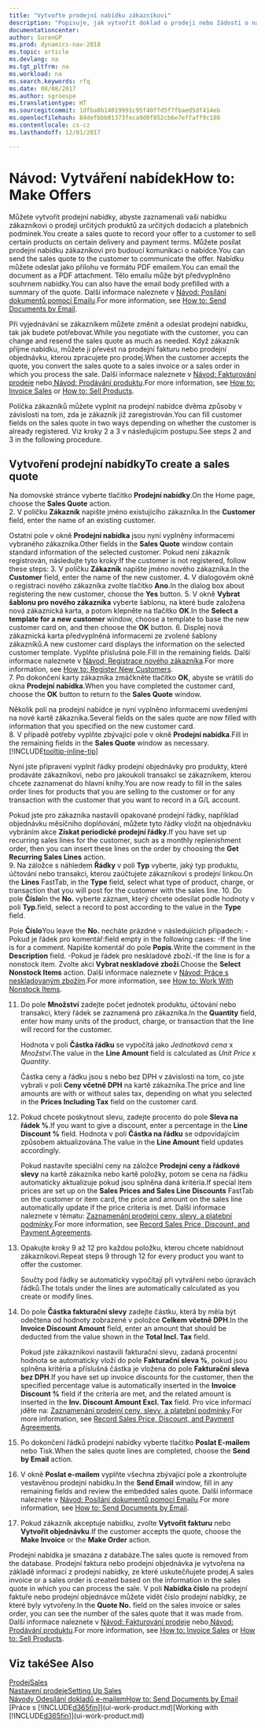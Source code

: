 ```yaml
---
title: "Vytvořte prodejní nabídku zákazníkovi"
description: "Popisuje, jak vytvořit doklad o prodeji nebo žádosti o návrh (RFG), který zaznamená vaši nabídku zákazníkovi za účelem prodeje produktů za určitých podmínek."
documentationcenter: 
author: SorenGP
ms.prod: dynamics-nav-2018
ms.topic: article
ms.devlang: na
ms.tgt_pltfrm: na
ms.workload: na
ms.search.keywords: rfq
ms.date: 08/08/2017
ms.author: sgroespe
ms.translationtype: HT
ms.sourcegitcommit: 1dfba8b14019991c95f40ffd5f7fbaed5df414eb
ms.openlocfilehash: 84defbbb01373feca9d0f852cb6e7effaff9c186
ms.contentlocale: cs-cz
ms.lasthandoff: 12/01/2017

---
```

# <a name="how-to-make-offers"></a><span data-ttu-id="66934-103">Návod: Vytváření nabídek</span><span class="sxs-lookup"><span data-stu-id="66934-103">How to: Make Offers</span></span>
<span data-ttu-id="66934-104">Můžete vytvořit prodejní nabídky, abyste zaznamenali vaši nabídku zákazníkovi o prodeji určitých produktů za určitých dodacích a platebních podmínek.</span><span class="sxs-lookup"><span data-stu-id="66934-104">You create a sales quote to record your offer to a customer to sell certain products on certain delivery and payment terms.</span></span> <span data-ttu-id="66934-105">Můžete posílat prodejní nabídku zákazníkovi pro budoucí komunikaci o nabídce.</span><span class="sxs-lookup"><span data-stu-id="66934-105">You can send the sales quote to the customer to communicate the offer.</span></span> <span data-ttu-id="66934-106">Nabídku můžete odeslat jako přílohu ve formátu PDF emailem.</span><span class="sxs-lookup"><span data-stu-id="66934-106">You can email the document as a PDF attachment.</span></span> <span data-ttu-id="66934-107">Tělo emailu může být předvyplněno souhrnem nabídky.</span><span class="sxs-lookup"><span data-stu-id="66934-107">You can also have the email body prefilled with a summary of the quote.</span></span> <span data-ttu-id="66934-108">Další informace naleznete v [Návod: Posílání dokumentů pomocí Emailu](ui-how-send-documents-email.md).</span><span class="sxs-lookup"><span data-stu-id="66934-108">For more information, see [How to: Send Documents by Email](ui-how-send-documents-email.md).</span></span>

<span data-ttu-id="66934-109">Při vyjednávání se zákazníkem můžete změnit a odeslat prodejní nabídku, tak jak budete potřebovat.</span><span class="sxs-lookup"><span data-stu-id="66934-109">While you negotiate with the customer, you can change and resend the sales quote as much as needed.</span></span> <span data-ttu-id="66934-110">Když zákazník přijme nabídku, můžete ji převést na prodejní fakturu nebo prodejní objednávku, kterou zpracujete pro prodej.</span><span class="sxs-lookup"><span data-stu-id="66934-110">When the customer accepts the quote, you convert the sales quote to a sales invoice or a sales order in which you process the sale.</span></span> <span data-ttu-id="66934-111">Další informace naleznete v [Návod: Fakturování prodeje](sales-how-invoice-sales.md) nebo[ Návod: Prodávání produktu](sales-how-sell-products.md).</span><span class="sxs-lookup"><span data-stu-id="66934-111">For more information, see [How to: Invoice Sales](sales-how-invoice-sales.md) or [How to: Sell Products](sales-how-sell-products.md).</span></span>

<span data-ttu-id="66934-112">Políčka zákazníků můžete vyplnit na prodejní nabídce dvěma způsoby v závislosti na tom, zda je zákazník již zaregistrován.</span><span class="sxs-lookup"><span data-stu-id="66934-112">You can fill customer fields on the sales quote in two ways depending on whether the customer is already registered.</span></span> <span data-ttu-id="66934-113">Viz kroky 2 a 3 v následujícím postupu.</span><span class="sxs-lookup"><span data-stu-id="66934-113">See steps 2 and 3 in the following procedure.</span></span>

## <a name="to-create-a-sales-quote"></a><span data-ttu-id="66934-114">Vytvoření prodejní nabídky</span><span class="sxs-lookup"><span data-stu-id="66934-114">To create a sales quote</span></span>
<span data-ttu-id="66934-115">Na domovské stránce vyberte tlačítko **Prodejní nabídky**.</span><span class="sxs-lookup"><span data-stu-id="66934-115">On the Home page,  choose the **Sales Quote** action.</span></span>  
2. <span data-ttu-id="66934-116">V políčku **Zákazník** napište jméno existujícího zákazníka.</span><span class="sxs-lookup"><span data-stu-id="66934-116">In the **Customer** field, enter the name of an existing customer.</span></span>

   <span data-ttu-id="66934-117">Ostatní pole v okně **Prodejní nabídka** jsou nyní vyplněny informacemi vybraného zákazníka.</span><span class="sxs-lookup"><span data-stu-id="66934-117">Other fields in the **Sales Quote** window contain standard information of the selected customer.</span></span> <span data-ttu-id="66934-118">Pokud není zákazník registrován, následujte tyto kroky:</span><span class="sxs-lookup"><span data-stu-id="66934-118">If the customer is not registered, follow these steps:</span></span>
3. <span data-ttu-id="66934-119">V políčku **Zákazník** napište jméno nového zákazníka.</span><span class="sxs-lookup"><span data-stu-id="66934-119">In the **Customer** field, enter the name of the new customer.</span></span>
4. <span data-ttu-id="66934-120">V dialogovém okně o registraci nového zákazníka zvolte tlačítko **Ano**.</span><span class="sxs-lookup"><span data-stu-id="66934-120">In the dialog box about registering the new customer, choose the **Yes** button.</span></span>
5. <span data-ttu-id="66934-121">V okně **Vybrat šablonu pro nového zákazníka** vyberte šablonu, na které bude založena nová zákaznická karta, a potom klepněte na tlačítko **OK**.</span><span class="sxs-lookup"><span data-stu-id="66934-121">In the **Select a template for a new customer** window, choose a template to base the new customer card on, and then choose the **OK** button.</span></span>
6. <span data-ttu-id="66934-122">Displej nová zákaznická karta předvyplněná informacemi ze zvolené šablony zákazníků.</span><span class="sxs-lookup"><span data-stu-id="66934-122">A new customer card displays the information on the selected customer template.</span></span> <span data-ttu-id="66934-123">Vyplňte příslušná pole.</span><span class="sxs-lookup"><span data-stu-id="66934-123">Fill in the remaining fields.</span></span> <span data-ttu-id="66934-124">Další informace naleznete v [Návod: Registrace nového zákazníka](sales-how-register-new-customers.md).</span><span class="sxs-lookup"><span data-stu-id="66934-124">For more information, see [How to: Register New Customers](sales-how-register-new-customers.md).</span></span>  
7. <span data-ttu-id="66934-125">Po dokončení karty zákazníka zmáčkněte tlačítko **OK**, abyste se vrátili do okna **Prodejní nabídka**.</span><span class="sxs-lookup"><span data-stu-id="66934-125">When you have completed the customer card, choose the **OK** button to return to the **Sales Quote** window.</span></span>

   <span data-ttu-id="66934-126">Několik polí na prodejní nabídce je nyní vyplněno informacemi uvedenými na nové kartě zákazníka.</span><span class="sxs-lookup"><span data-stu-id="66934-126">Several fields on the sales quote are now filled with information that you specified on the new customer card.</span></span>  
8. <span data-ttu-id="66934-127">V případě potřeby vyplňte zbývající pole v okně **Prodejní nabídka**.</span><span class="sxs-lookup"><span data-stu-id="66934-127">Fill in the remaining fields in the **Sales Quote** window as necessary.</span></span> [!INCLUDE[tooltip-inline-tip](includes/tooltip-inline-tip_md.md)]  

<span data-ttu-id="66934-128">Nyní jste připraveni vyplnit řádky prodejní objednávky pro produkty, které prodáváte zákazníkovi, nebo pro jakoukoli transakci se zákazníkem, kterou chcete zaznamenat do hlavní knihy.</span><span class="sxs-lookup"><span data-stu-id="66934-128">You are now ready to fill in the sales order lines for products that you are selling to the customer or for any transaction with the customer that you want to record in a G/L account.</span></span>   

<span data-ttu-id="66934-129">Pokud jste pro zákazníka nastavili opakované prodejní řádky, například objednávku měsíčního doplňování, můžete tyto řádky vložit na objednávku vybráním akce **Získat periodické prodejní řádky**.</span><span class="sxs-lookup"><span data-stu-id="66934-129">If you have set up recurring sales lines for the customer, such as a monthly replenishment order, then you can insert these lines on the order by choosing the **Get Recurring Sales Lines** action.</span></span>  
9. <span data-ttu-id="66934-130">Na záložce s náhledem **Řádky** v poli **Typ** vyberte, jaký typ produktu, účtování nebo transakci, kterou zaúčtujete zákazníkovi s prodejní linkou.</span><span class="sxs-lookup"><span data-stu-id="66934-130">On the **Lines** FastTab, in the **Type** field, select what type of product, charge, or transaction that you will post for the customer with the sales line.</span></span>
10. <span data-ttu-id="66934-131">Do pole **Číslo**</span><span class="sxs-lookup"><span data-stu-id="66934-131">In the **No.**</span></span> <span data-ttu-id="66934-132">vyberte záznam, který chcete odesílat podle hodnoty v poli **Typ**.</span><span class="sxs-lookup"><span data-stu-id="66934-132">field, select a record to post according to the value in the **Type** field.</span></span>

 <span data-ttu-id="66934-133">Pole **Číslo**</span><span class="sxs-lookup"><span data-stu-id="66934-133">You leave the **No.**</span></span> <span data-ttu-id="66934-134">necháte prázdné v následujících případech: -Pokud je řádek pro komentář:</span><span class="sxs-lookup"><span data-stu-id="66934-134">field empty in the following cases: -If the line is for a comment.</span></span> <span data-ttu-id="66934-135">Napište komentář do pole **Popis**.</span><span class="sxs-lookup"><span data-stu-id="66934-135">Write the comment in the **Description** field.</span></span>
 <span data-ttu-id="66934-136">-Pokud je řádek pro neskladové zboží.</span><span class="sxs-lookup"><span data-stu-id="66934-136">-If the line is for a nonstock item.</span></span> <span data-ttu-id="66934-137">Zvolte akci **Vybrat neskladové zboží**.</span><span class="sxs-lookup"><span data-stu-id="66934-137">Choose the **Select Nonstock Items** action.</span></span> <span data-ttu-id="66934-138">Další informace naleznete v [Návod: Práce s neskladovaným zbožím](inventory-how-work-nonstock-items.md).</span><span class="sxs-lookup"><span data-stu-id="66934-138">For more information, see [How to: Work With Nonstock Items](inventory-how-work-nonstock-items.md).</span></span>

11. <span data-ttu-id="66934-139">Do pole **Množství** zadejte počet jednotek produktu, účtování nebo transakci, který řádek se zaznamená pro zákazníka.</span><span class="sxs-lookup"><span data-stu-id="66934-139">In the **Quantity** field, enter how many units of the product, charge, or transaction that the line will record for the customer.</span></span>

    <span data-ttu-id="66934-140">Hodnota v poli **Částka řádku** se vypočítá jako *Jednotková cena* x *Množství*.</span><span class="sxs-lookup"><span data-stu-id="66934-140">The value in the **Line Amount** field is calculated as *Unit Price* x *Quantity*.</span></span>  

    <span data-ttu-id="66934-141">Částka ceny a řádku jsou s nebo bez DPH v závislosti na tom, co jste vybrali v poli **Ceny včetně DPH** na kartě zákazníka.</span><span class="sxs-lookup"><span data-stu-id="66934-141">The price and line amounts are with or without sales tax, depending on what you selected in the **Prices Including Tax** field on the customer card.</span></span>  
12. <span data-ttu-id="66934-142">Pokud chcete poskytnout slevu, zadejte procento do pole **Sleva na řádek %**.</span><span class="sxs-lookup"><span data-stu-id="66934-142">If you want to give a discount, enter a percentage in the **Line Discount %** field.</span></span> <span data-ttu-id="66934-143">Hodnota v poli **Částka na řádku** se odpovídajícím způsobem aktualizována.</span><span class="sxs-lookup"><span data-stu-id="66934-143">The value in the **Line Amount** field updates accordingly.</span></span>  

    <span data-ttu-id="66934-144">Pokud nastavíte speciální ceny na záložce **Prodejní ceny a řádkové slevy** na kartě zákazníka nebo kartě položky, potom se cena na řádku automaticky aktualizuje pokud jsou splněna daná kritéria.</span><span class="sxs-lookup"><span data-stu-id="66934-144">If special item prices are set up on the **Sales Prices and Sales Line Discounts** FastTab on the customer or item card, the price and amount on the sales line automatically update if the price criteria is met.</span></span> <span data-ttu-id="66934-145">Další informace naleznete v tématu: [Zaznamenání prodejní ceny, slevy, a platební podmínky](sales-how-record-sales-price-discount-payment-agreements.md).</span><span class="sxs-lookup"><span data-stu-id="66934-145">For more information, see [Record Sales Price, Discount, and Payment Agreements](sales-how-record-sales-price-discount-payment-agreements.md).</span></span>  
13. <span data-ttu-id="66934-146">Opakujte kroky 9 až 12 pro každou položku, kterou chcete nabídnout zákazníkovi.</span><span class="sxs-lookup"><span data-stu-id="66934-146">Repeat steps 9 through 12 for every product you want to offer the customer.</span></span>  

    <span data-ttu-id="66934-147">Součty pod řádky se automaticky vypočítají při vytváření nebo úpravách řádků.</span><span class="sxs-lookup"><span data-stu-id="66934-147">The totals under the lines are automatically calculated as you create or modify lines.</span></span>  
14. <span data-ttu-id="66934-148">Do pole **Částka fakturační slevy** zadejte částku, která by měla být odečtena od hodnoty zobrazené v položce **Celkem včetně DPH**.</span><span class="sxs-lookup"><span data-stu-id="66934-148">In the **Invoice Discount Amount** field, enter an amount that should be deducted from the value shown in the **Total Incl. Tax** field.</span></span>

    <span data-ttu-id="66934-149">Pokud jste zákazníkovi nastavili fakturační slevu, zadaná procentní hodnota se automaticky vloží do pole **Fakturační sleva %**, pokud jsou splněna kritéria a příslušná částka je vložena do pole **Fakturační sleva bez DPH**.</span><span class="sxs-lookup"><span data-stu-id="66934-149">If you have set up invoice discounts for the customer, then the specified percentage value is automatically inserted in the **Invoice Discount %** field if the criteria are met, and the related amount is inserted in the **Inv. Discount Amount Excl. Tax** field.</span></span> <span data-ttu-id="66934-150">Pro více informací jděte na: [Zaznamenání prodejní ceny, slevy, a platební podmínky](sales-how-record-sales-price-discount-payment-agreements.md).</span><span class="sxs-lookup"><span data-stu-id="66934-150">For more information, see [Record Sales Price, Discount, and Payment Agreements](sales-how-record-sales-price-discount-payment-agreements.md).</span></span>
15. <span data-ttu-id="66934-151">Po dokončení řádků prodejní nabídky vyberte tlačítko **Poslat E-mailem** nebo Tisk.</span><span class="sxs-lookup"><span data-stu-id="66934-151">When the sales quote lines are completed, choose the **Send by Email** action.</span></span>
16. <span data-ttu-id="66934-152">V okně **Poslat e-mailem** vyplňte všechna zbývající pole a zkontrolujte vestavěnou prodejní nabídku.</span><span class="sxs-lookup"><span data-stu-id="66934-152">In the **Send Email** window, fill in any remaining fields and review the embedded sales quote.</span></span> <span data-ttu-id="66934-153">Další informace naleznete v [Návod: Posílání dokumentů pomocí Emailu](ui-how-send-documents-email.md).</span><span class="sxs-lookup"><span data-stu-id="66934-153">For more information, see [How to: Send Documents by Email](ui-how-send-documents-email.md).</span></span>
17. <span data-ttu-id="66934-154">Pokud zákazník akceptuje nabídku, zvolte **Vytvořit fakturu** nebo **Vytvořit objednávku**.</span><span class="sxs-lookup"><span data-stu-id="66934-154">If the customer accepts the quote, choose the **Make Invoice** or the **Make Order** action.</span></span>

<span data-ttu-id="66934-155">Prodejní nabídka je smazána z databáze.</span><span class="sxs-lookup"><span data-stu-id="66934-155">The sales quote is removed from the database.</span></span> <span data-ttu-id="66934-156">Prodejní faktura nebo prodejní objednávka je vytvořena na základě informací z prodejní nabídky, ze které uskutečňujete prodej.</span><span class="sxs-lookup"><span data-stu-id="66934-156">A sales invoice or a sales order is created based on the information in the sales quote in which you can process the sale.</span></span> <span data-ttu-id="66934-157">V poli **Nabídka číslo** na prodejní faktuře nebo prodejní objednávce můžete vidět číslo prodejní nabídky, ze které byly vytvořeny.</span><span class="sxs-lookup"><span data-stu-id="66934-157">In the **Quote No.** field on the sales invoice or sales order, you can see the number of the sales quote that it was made from.</span></span> <span data-ttu-id="66934-158">Další informace naleznete v [Návod: Fakturování prodeje](sales-how-invoice-sales.md) nebo[ Návod: Prodávání produktu](sales-how-sell-products.md).</span><span class="sxs-lookup"><span data-stu-id="66934-158">For more information, see [How to: Invoice Sales](sales-how-invoice-sales.md) or [How to: Sell Products](sales-how-sell-products.md).</span></span>

## <a name="see-also"></a><span data-ttu-id="66934-159">Viz také</span><span class="sxs-lookup"><span data-stu-id="66934-159">See Also</span></span>
[<span data-ttu-id="66934-160">Prodej</span><span class="sxs-lookup"><span data-stu-id="66934-160">Sales</span></span>](sales-manage-sales.md)  
[<span data-ttu-id="66934-161">Nastavení prodeje</span><span class="sxs-lookup"><span data-stu-id="66934-161">Setting Up Sales</span></span>](sales-setup-sales.md)  
[<span data-ttu-id="66934-162">Návody Odesílání dokladů e-mailem</span><span class="sxs-lookup"><span data-stu-id="66934-162">How to: Send Documents by Email</span></span>](ui-how-send-documents-email.md)  
<span data-ttu-id="66934-163">[Práce s [!INCLUDE[d365fin](includes/d365fin_md.md)]](ui-work-product.md)</span><span class="sxs-lookup"><span data-stu-id="66934-163">[Working with [!INCLUDE[d365fin](includes/d365fin_md.md)]](ui-work-product.md)</span></span>

